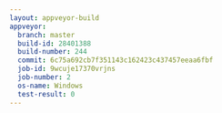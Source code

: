 ```yaml
---
layout: appveyor-build
appveyor:
  branch: master
  build-id: 28401388
  build-number: 244
  commit: 6c75a692cb7f351143c162423c437457eeaa6fbf
  job-id: 9wcuje17370vrjns
  job-number: 2
  os-name: Windows
  test-result: 0
---
```


